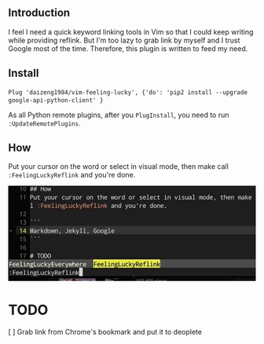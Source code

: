 ## Introduction
I feel I need a quick keyword linking tools in Vim so that I could keep writing while providing reflink. But I'm too lazy to grab link by myself and I trust Google most of the time. Therefore, this plugin is written to feed my need.

## Install
```
Plug 'daizeng1984/vim-feeling-lucky', {'do': 'pip2 install --upgrade google-api-python-client' }
```
As all Python remote plugins, after you `PlugInstall`, you need to run `:UpdateRemotePlugins`.

## How
Put your cursor on the word or select in visual mode, then make call `:FeelingLuckyReflink` and you're done.

![Feeling Lucky](./misc/feeling-lucky.gif "Feeling Lucky!")

# TODO
[ ] Grab link from Chrome's bookmark and put it to deoplete

